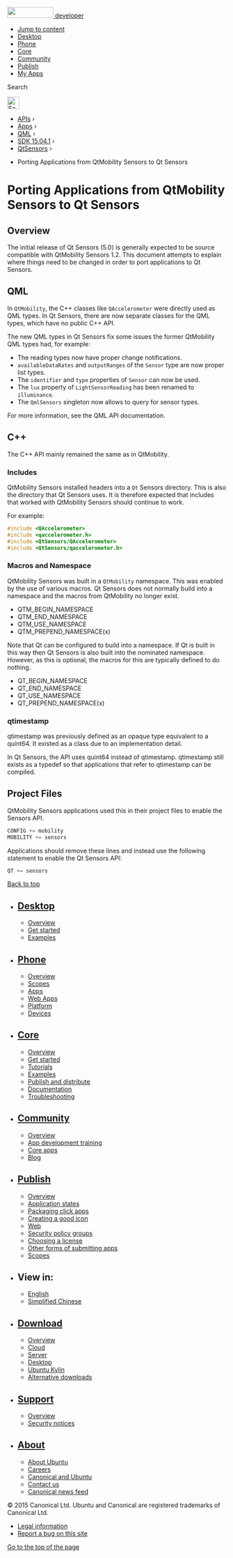<a href="https://developer.ubuntu.com/" class="logo-ubuntu"><img src="https://developer.ubuntu.com/assets/sites/ubuntu/latest/u/img/logos/logo-ubuntu-orange.svg" width="106" height="25" /> <span>developer</span></a>

-   [Jump to content](index.html#main-content)
-   [Desktop](https://developer.ubuntu.com/en/desktop/)
-   [Phone](https://developer.ubuntu.com/en/phone/)
-   [Core](https://developer.ubuntu.com/core)
-   [Community](https://developer.ubuntu.com/en/community/)
-   [Publish](https://developer.ubuntu.com/en/publish/)
-   [My Apps](https://myapps.developer.ubuntu.com/)

Search

<img src="https://developer.ubuntu.com/assets/sites/ubuntu/latest/u/img/search-white.svg" alt="Search" height="28" />

-   [APIs](../../../../index.html) ›
-   [Apps](../../../index.html) ›
-   [QML](../../index.html) ›
-   <a href="../index.html" class="sub-nav-item">SDK 15.04.1</a> ›
-   <a href="../QtSensors/index.html" class="sub-nav-item">QtSensors</a> ›

<!-- -->

-   Porting Applications from QtMobility Sensors to Qt Sensors

Porting Applications from QtMobility Sensors to Qt Sensors
==========================================================

<span class="subtitle"></span>
<span id="details"></span> <span id="overview"></span>
Overview
--------

The initial release of Qt Sensors (5.0) is generally expected to be source compatible with QtMobility Sensors 1.2. This document attempts to explain where things need to be changed in order to port applications to Qt Sensors.

<span id="qml"></span>
QML
---

In `QtMobility`, the C++ classes like `QAccelerometer` were directly used as QML types. In Qt Sensors, there are now separate classes for the QML types, which have no public C++ API.

The new QML types in Qt Sensors fix some issues the former QtMobility QML types had, for example:

-   The reading types now have proper change notifications.
-   `availableDataRates` and `outputRanges` of the `Sensor` type are now proper list types.
-   The `identifier` and `type` properties of `Sensor` can now be used.
-   The `lux` property of `LightSensorReading` has been renamed to `illuminance`.
-   The `QmlSensors` singleton now allows to query for sensor types.

For more information, see the QML API documentation.

<span id="c"></span>
C++
---

The C++ API mainly remained the same as in QtMobility.

<span id="includes"></span>
### Includes

QtMobility Sensors installed headers into a `Qt` Sensors directory. This is also the directory that Qt Sensors uses. It is therefore expected that includes that worked with QtMobility Sensors should continue to work.

For example:

``` cpp
#include <QAccelerometer>
#include <qaccelerometer.h>
#include <QtSensors/QAccelerometer>
#include <QtSensors/qaccelerometer.h>
```

<span id="macros-and-namespace"></span>
### Macros and Namespace

QtMobility Sensors was built in a `QtMobility` namespace. This was enabled by the use of various macros. Qt Sensors does not normally build into a namespace and the macros from QtMobility no longer exist.

-   QTM\_BEGIN\_NAMESPACE
-   QTM\_END\_NAMESPACE
-   QTM\_USE\_NAMESPACE
-   QTM\_PREPEND\_NAMESPACE(x)

Note that Qt can be configured to build into a namespace. If Qt is built in this way then Qt Sensors is also built into the nominated namespace. However, as this is optional, the macros for this are typically defined to do nothing.

-   QT\_BEGIN\_NAMESPACE
-   QT\_END\_NAMESPACE
-   QT\_USE\_NAMESPACE
-   QT\_PREPEND\_NAMESPACE(x)

<span id="qtimestamp"></span>
### qtimestamp

qtimestamp was previously defined as an opaque type equivalent to a quint64. It existed as a class due to an implementation detail.

In Qt Sensors, the API uses quint64 instead of qtimestamp. qtimestamp still exists as a typedef so that applications that refer to qtimestamp can be compiled.

<span id="project-files"></span>
Project Files
-------------

QtMobility Sensors applications used this in their project files to enable the Sensors API.

``` cpp
CONFIG += mobility
MOBILITY += sensors
```

Applications should remove these lines and instead use the following statement to enable the Qt Sensors API:

``` cpp
QT += sensors
```

[Back to top](index.html#)

-   [Desktop](https://developer.ubuntu.com/en/desktop/)
    ---------------------------------------------------

    -   [Overview](https://developer.ubuntu.com/en/desktop/)
    -   [Get started](http://snapcraft.io/?utm_source=developer.ubuntu.com&utm_medium=devportal&utm_term=snaps%20snapcraft%20desktop&utm_content=menu&utm_campaign=duc_snappers)
    -   [Examples](https://github.com/ubuntu/snappy-playpen)

-   [Phone](https://developer.ubuntu.com/en/phone/)
    -----------------------------------------------

    -   [Overview](https://developer.ubuntu.com/en/phone/)
    -   [Scopes](https://developer.ubuntu.com/en/phone/scopes/)
    -   [Apps](https://developer.ubuntu.com/en/phone/apps/)
    -   [Web Apps](https://developer.ubuntu.com/en/phone/web/)
    -   [Platform](https://developer.ubuntu.com/en/phone/platform/)
    -   [Devices](https://developer.ubuntu.com/en/phone/devices/)

-   [Core](https://developer.ubuntu.com/core)
    -----------------------------------------

    -   [Overview](https://developer.ubuntu.com/core)
    -   [Get started](https://developer.ubuntu.com/core/get-started)
    -   [Tutorials](https://developer.ubuntu.com/core/tutorials)
    -   [Examples](https://developer.ubuntu.com/core/examples)
    -   [Publish and distribute](https://developer.ubuntu.com/core/publish-and-distribute)
    -   [Documentation](https://developer.ubuntu.com/core/documentation)
    -   [Troubleshooting](https://developer.ubuntu.com/core/troubleshooting)

-   [Community](https://developer.ubuntu.com/en/community/)
    -------------------------------------------------------

    -   [Overview](https://developer.ubuntu.com/en/community/)
    -   [App development training](https://developer.ubuntu.com/en/community/training/)
    -   [Core apps](https://developer.ubuntu.com/en/community/core-apps/)
    -   [Blog](https://developer.ubuntu.com/en/community/blog/)

-   [Publish](https://developer.ubuntu.com/en/publish/)
    ---------------------------------------------------

    -   [Overview](https://developer.ubuntu.com/en/publish/)
    -   [Application states](https://developer.ubuntu.com/en/publish/application-states/)
    -   [Packaging click apps](https://developer.ubuntu.com/en/publish/packaging-click-apps/)
    -   [Creating a good icon](https://developer.ubuntu.com/en/publish/creating-a-good-icon/)
    -   [Web](https://developer.ubuntu.com/en/publish/web/)
    -   [Security policy groups](https://developer.ubuntu.com/en/publish/security-policy-groups/)
    -   [Choosing a license](https://developer.ubuntu.com/en/publish/choosing-a-license/)
    -   [Other forms of submitting apps](https://developer.ubuntu.com/en/publish/other-forms-of-submitting-apps/)
    -   [Scopes](https://developer.ubuntu.com/en/publish/scopes/)

-   View in:
    --------

    -   [English](index.html "Change to language: English")
    -   [Simplified Chinese](index.html "Change to language: Simplified Chinese")

-   [Download](http://ubuntu.com/download/)
    ---------------------------------------

    -   [Overview](http://ubuntu.com/download)
    -   [Cloud](http://ubuntu.com/download/cloud)
    -   [Server](http://ubuntu.com/download/server)
    -   [Desktop](http://ubuntu.com/download/desktop)
    -   [Ubuntu Kylin](http://ubuntu.com/download/ubuntu-kylin)
    -   [Alternative downloads](http://ubuntu.com/download/alternative-downloads)

-   [Support](http://ubuntu.com/support/)
    -------------------------------------

    -   [Overview](http://ubuntu.com/support)
    -   [Security notices](http://www.ubuntu.com/usn/)

-   [About](http://ubuntu.com/about/)
    ---------------------------------

    -   [About Ubuntu](http://ubuntu.com/about/about-ubuntu)
    -   [Careers](http://www.canonical.com/careers)
    -   [Canonical and Ubuntu](http://ubuntu.com/about/canonical-and-ubuntu)
    -   [Contact us](http://ubuntu.com/about/contact-us)
    -   [Canonical news feed](http://insights.ubuntu.com/feed/)

© 2015 Canonical Ltd. Ubuntu and Canonical are registered trademarks of Canonical Ltd.

-   [Legal information](http://www.ubuntu.com/legal)
-   [Report a bug on this site](https://bugs.launchpad.net/developer-ubuntu-com/)

<span class="accessibility-aid">[Go to the top of the page](index.html#)</span>
